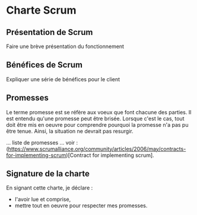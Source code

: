 # Charte Scrum

## Présentation de Scrum

Faire une brève présentation du fonctionnement

## Bénéfices de Scrum

Expliquer une série de bénéfices pour le client

## Promesses

Le terme promesse est se réfère aux voeux que font chacune des parties.
Il est entendu qu'une promesse peut être brisée.
Lorsque c'est le cas, tout doit être mis en oeuvre pour comprendre pourquoi la promesse n'a pas pu être tenue. Ainsi, la situation ne devrait pas resurgir.


... liste de promesses ...
voir : (https://www.scrumalliance.org/community/articles/2006/may/contracts-for-implementing-scrum)[Contract for implementing scrum].

## Signature de la charte

En signant cette charte, je déclare :

 - l'avoir lue et comprise,
 - mettre tout en oeuvre pour respecter mes promesses.
